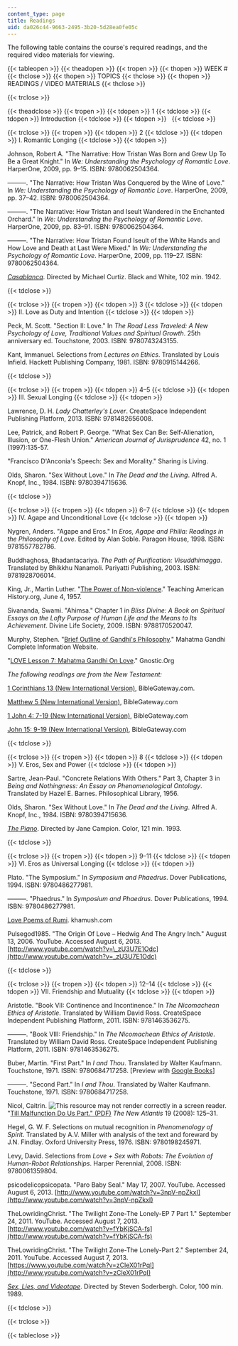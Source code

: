 ```yaml
---
content_type: page
title: Readings
uid: da026c44-9663-2495-3b20-5d28ea0fe05c
---
```


The following table contains the course's required readings, and the required video materials for viewing.

{{< tableopen >}}
{{< theadopen >}}
{{< tropen >}}
{{< thopen >}}
WEEK #
{{< thclose >}}
{{< thopen >}}
TOPICS
{{< thclose >}}
{{< thopen >}}
READINGS / VIDEO MATERIALS
{{< thclose >}}

{{< trclose >}}

{{< theadclose >}}
{{< tropen >}}
{{< tdopen >}}
1
{{< tdclose >}}
{{< tdopen >}}
Introduction
{{< tdclose >}}
{{< tdopen >}}
 
{{< tdclose >}}

{{< trclose >}}
{{< tropen >}}
{{< tdopen >}}
2
{{< tdclose >}}
{{< tdopen >}}
I. Romantic Longing
{{< tdclose >}}
{{< tdopen >}}


Johnson, Robert A. "The Narrative: How Tristan Was Born and Grew Up To Be a Great Knight." In _We: Understanding the Psychology of Romantic Love_. HarperOne, 2009, pp. 9–15. ISBN: 9780062504364. 

———. "The Narrative: How Tristan Was Conquered by the Wine of Love." In _We: Understanding the Psychology of Romantic Love_. HarperOne, 2009, pp. 37–42. ISBN: 9780062504364.

———. "The Narrative: How Tristan and Iseult Wandered in the Enchanted Orchard." In _We: Understanding the Psychology of Romantic Love_. HarperOne, 2009, pp. 83–91. ISBN: 9780062504364. 

———. "The Narrative: How Tristan Found Iseult of the White Hands and How Love and Death at Last Were Mixed." In _We: Understanding the Psychology of Romantic Love_. HarperOne, 2009, pp. 119–27. ISBN: 9780062504364. 

[_Casablanca_](http://www.imdb.com/title/tt0034583/?ref_=sr_1). Directed by Michael Curtiz. Black and White, 102 min. 1942.


{{< tdclose >}}

{{< trclose >}}
{{< tropen >}}
{{< tdopen >}}
3
{{< tdclose >}}
{{< tdopen >}}
II. Love as Duty and Intention
{{< tdclose >}}
{{< tdopen >}}


Peck, M. Scott. "Section II: Love." In _The Road Less Traveled: A New Psychology of Love, Traditional Values and Spiritual Growth_. 25th anniversary ed. Touchstone, 2003. ISBN: 9780743243155.

Kant, Immanuel. Selections from _Lectures on Ethics_. Translated by Louis Infield. Hackett Publishing Company, 1981. ISBN: 9780915144266.


{{< tdclose >}}

{{< trclose >}}
{{< tropen >}}
{{< tdopen >}}
4–5
{{< tdclose >}}
{{< tdopen >}}
III. Sexual Longing
{{< tdclose >}}
{{< tdopen >}}


Lawrence, D. H. _Lady Chatterley's Lover_. CreateSpace Independent Publishing Platform, 2013. ISBN: 9781482656008.

Lee, Patrick, and Robert P. George. "What Sex Can Be: Self-Alienation, Illusion, or One-Flesh Union." _American Journal of Jurisprudence_ 42, no. 1 (1997):135-57.

"Francisco D'Anconia's Speech: Sex and Morality." Sharing is Living.

Olds, Sharon. "Sex Without Love." In _The Dead and the Living_. Alfred A. Knopf, Inc., 1984. ISBN: 9780394715636.


{{< tdclose >}}

{{< trclose >}}
{{< tropen >}}
{{< tdopen >}}
6–7
{{< tdclose >}}
{{< tdopen >}}
IV. Agape and Unconditional Love
{{< tdclose >}}
{{< tdopen >}}


Nygren, Anders. "Agape and Eros." In _Eros,_ _Agape and Philia: Readings in the Philosophy of Love_. Edited by Alan Soble. Paragon House, 1998. ISBN: 9781557782786.

Buddhaghosa, Bhadantacariya. _The Path of Purification: Visuddhimagga_. Translated by Bhikkhu Nanamoli. Pariyatti Publishing, 2003. ISBN: 9781928706014.

King, Jr., Martin Luther. "[The Power of Non-violence](https://webs.wofford.edu/whisnantdm/Sixties/Civil-Rights/The%20Power_Non-violence.pdf)." Teaching American History.org, June 4, 1957.

Sivananda, Swami. "Ahimsa." Chapter 1 in _Bliss Divine: A Book on Spiritual Essays on the Lofty Purpose of Human Life and the Means to Its Achievement_. Divine Life Society, 2009. ISBN: 9788170520047.

Murphy, Stephen. "[Brief Outline of Gandhi's Philosophy](http://www.mkgandhi.org/articles/murphy.htm)." Mahatma Gandhi Complete Information Website.

"[LOVE Lesson 7: Mahatma Gandhi On Love](http://www.gnostic.org/tree_1/09_love/09_love_7_gandhi.htm)." Gnostic.Org

_The following readings are from the New Testament:_

[1 Corinthians 13 (New International Version)](http://www.biblegateway.com/passage/?search=1%20Corinthians%2013&version=NIV), BibleGateway.com.

[Matthew 5 (New International Version)](http://www.biblegateway.com/passage/?search=matthew%205&version=NIV), BibleGateway.com

[1 John 4: 7-19 (New International Version)](http://www.biblegateway.com/passage/?search=1%20John%204:%207-19&version=NIV), BibleGateway.com

[John 15: 9-19 (New International Version)](http://www.biblegateway.com/passage/?search=John%2015:%209-19&version=NIV), BibleGateway.com


{{< tdclose >}}

{{< trclose >}}
{{< tropen >}}
{{< tdopen >}}
8
{{< tdclose >}}
{{< tdopen >}}
V. Eros, Sex and Power
{{< tdclose >}}
{{< tdopen >}}


Sartre, Jean-Paul. "Concrete Relations With Others." Part 3, Chapter 3 in _Being and Nothingness: An Essay on Phenomenological Ontology_. Translated by Hazel E. Barnes. Philosophical Library, 1956.

Olds, Sharon. "Sex Without Love." In _The Dead and the Living_. Alfred A. Knopf, Inc., 1984. ISBN: 9780394715636.

[_The Piano_](http://www.imdb.com/title/tt0107822/?ref_=sr_3). Directed by Jane Campion. Color, 121 min. 1993.


{{< tdclose >}}

{{< trclose >}}
{{< tropen >}}
{{< tdopen >}}
9–11
{{< tdclose >}}
{{< tdopen >}}
VI. Eros as Universal Longing
{{< tdclose >}}
{{< tdopen >}}


Plato. "The Symposium." In _Symposium and Phaedrus_. Dover Publications, 1994. ISBN: 9780486277981.

———. "Phaedrus." In _Symposium and Phaedrus_. Dover Publications, 1994. ISBN: 9780486277981.

[Love Poems of Rumi](http://www.khamush.com/love_poems.html). khamush.com

Pulsegod1985. "The Origin Of Love – Hedwig And The Angry Inch." August 13, 2006. YouTube. Accessed August 6, 2013. [http://www.youtube.com/watch?v=\_zU3U7E1Odc](http://www.youtube.com/watch?v=_zU3U7E1Odc)


{{< tdclose >}}

{{< trclose >}}
{{< tropen >}}
{{< tdopen >}}
12–14
{{< tdclose >}}
{{< tdopen >}}
VII. Friendship and Mutuality
{{< tdclose >}}
{{< tdopen >}}


Aristotle. "Book VII: Continence and Incontinence." In _The Nicomachean Ethics of Aristotle_. Translated by William David Ross. CreateSpace Independent Publishing Platform, 2011. ISBN: 9781463536275.

———. "Book VIII: Friendship." In _The Nicomachean Ethics of Aristotle_. Translated by William David Ross. CreateSpace Independent Publishing Platform, 2011. ISBN: 9781463536275.

Buber, Martin. "First Part." In _I and Thou_. Translated by Walter Kaufmann. Touchstone, 1971. ISBN: 9780684717258. \[Preview with [Google Books](http://books.google.com/books?id=5zDrO1fqXWYC&printsec=frontcover)\]

———. "Second Part." In _I and Thou_. Translated by Walter Kaufmann. Touchstone, 1971. ISBN: 9780684717258.

Nicol, Caitrin. ![This resource may not render correctly in a screen reader.](/images/inacessible.gif)"[Till Malfunction Do Us Part." (PDF)](http://www.thenewatlantis.com/docLib/20080324_TNA19SOTARobotIntimacy.pdf) _The New Atlantis_ 19 (2008): 125–31.

Hegel, G. W. F. Selections on mutual recognition in _Phenomenology of Spirit_. Translated by A.V. Miller with analysis of the text and foreward by J.N. Findlay. Oxford University Press, 1976. ISBN: 9780198245971.

Levy, David. Selections from _Love + Sex with Robots: The Evolution of Human-Robot Relationships_. Harper Perennial, 2008. ISBN: 9780061359804.

psicodelicopsicopata. "Paro Baby Seal." May 17, 2007. YouTube. Accessed August 6, 2013. [http://www.youtube.com/watch?v=3npV-npZkxI](http://www.youtube.com/watch?v=3npV-npZkxI)

TheLowridingChrist. "The Twilight Zone-The Lonely-EP 7 Part 1." September 24, 2011. YouTube. Accessed August 7, 2013. [http://www.youtube.com/watch?v=fYbKjSCA-fs](http://www.youtube.com/watch?v=fYbKjSCA-fs)

TheLowridingChrist. "The Twilight Zone-The Lonely-Part 2." September 24, 2011. YouTube. Accessed August 7, 2013. [https://www.youtube.com/watch?v=zCleX01rPqI](http://www.youtube.com/watch?v=zCleX01rPqI)

[_Sex, Lies, and Videotape_](http://www.imdb.com/title/tt0098724/?ref_=sr_1). Directed by Steven Soderbergh. Color, 100 min. 1989.


{{< tdclose >}}

{{< trclose >}}

{{< tableclose >}}
